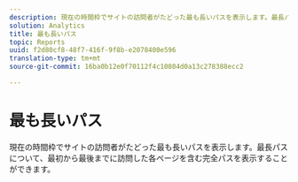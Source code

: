 ```yaml
---
description: 現在の時間枠でサイトの訪問者がたどった最も長いパスを表示します。最長パスについて、最初から最後までに訪問した各ページを含む完全パスを表示することができます。
solution: Analytics
title: 最も長いパス
topic: Reports
uuid: f2d80cf8-48f7-416f-9f8b-e2078400e596
translation-type: tm+mt
source-git-commit: 16ba0b12e0f70112f4c10804d0a13c278388ecc2

---
```



# 最も長いパス

現在の時間枠でサイトの訪問者がたどった最も長いパスを表示します。最長パスについて、最初から最後までに訪問した各ページを含む完全パスを表示することができます。

